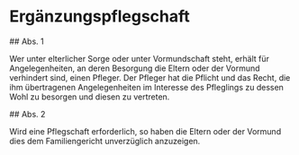 # Ergänzungspflegschaft



\#\# Abs. 1

 Wer unter elterlicher Sorge oder unter Vormundschaft steht, erhält für Angelegenheiten, an deren Besorgung die Eltern oder der Vormund verhindert sind, einen Pfleger. Der Pfleger hat die Pflicht und das Recht, die ihm übertragenen Angelegenheiten im Interesse des Pfleglings zu dessen Wohl zu besorgen und diesen zu vertreten.

\#\# Abs. 2

 Wird eine Pflegschaft erforderlich, so haben die Eltern oder der Vormund dies dem Familiengericht unverzüglich anzuzeigen. 


